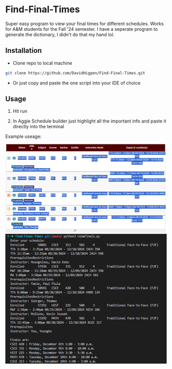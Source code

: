 # Find-Final-Times

Super easy program to view your final times for different schedules. Works for A&M students for the Fall '24 semester. I have a seperate program to generate the dictionary, I didn't do that my hand lol.

## Installation

- Clone repo to local machine
```bash
git clone https://github.com/DavidHigpen/Find-Final-Times.git
```

- Or just copy and paste the one script into your IDE of choice



## Usage

1. Hit run

2. In Aggie Schedule builder just highlight all the important info and paste it directly into the terminal

Example useage:

![Example of useage](./images/ScheduleExample.png)
![Example of useage](./images/PythonExample.png)